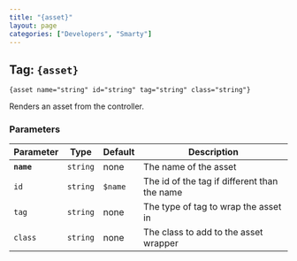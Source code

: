 ```yaml
---
title: "{asset}"
layout: page
categories: ["Developers", "Smarty"]
---
```


## Tag: `{asset}`

```smarty
{asset name="string" id="string" tag="string" class="string"}
```

Renders an asset from the controller.

### Parameters

Parameter   | Type      | Default   | Description
---         | ---       | ---       | ---
__`name`__  | `string`  | none      | The name of the asset
`id`        | `string`  | `$name`   | The id of the tag if different than the name
`tag`       | `string`  | none      | The type of tag to wrap the asset in
`class`     | `string`  | none      | The class to add to the asset wrapper
